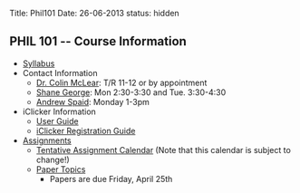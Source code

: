 Title: Phil101
Date: 26-06-2013
status: hidden


## PHIL 101 -- Course Information

- [Syllabus](|filename|/pdfs/IntroSyllabus.pdf)
- Contact Information
    - [Dr. Colin McLear](|filename|/pages/Contact.md): T/R 11-12 or by appointment
    - [Shane George](mailto:algernongordoneffect@gmail.com): Mon 2:30-3:30 and Tue. 3:30-4:30 
    - [Andrew Spaid](mailto:spaid@uwalumni.com): Monday 1-3pm
- iClicker Information
    - [User Guide](http://learningspaces.unl.edu/Self%20Paced%20Polling%20Student%20User%20Guide.pdf)
    - [iClicker Registration Guide](http://learningspaces.unl.edu/Student%20Registration%20Steps.pdf)
- [Assignments](|filename|/pages/101Assignments.md)
    - [Tentative Assignment
      Calendar](https://www.dropbox.com/s/g6dpe01u0be0pk9/IntroCalendar.pdf)
      (Note that this calendar is subject to change!)
    - [Paper Topics](|filename|/pdfs/NewPaperTopics.pdf)
        + Papers are due Friday, April 25th

